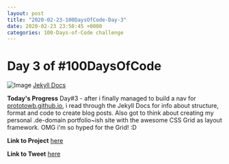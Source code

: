 ```yaml
---
layout: post
title: "2020-02-23-100DaysOfCode-Day-3"
date: 2020-02-23 23:50:45 +0000
categories: 100-Days-of-Code challenge
---
```


# Day 3 of #100DaysOfCode
![Image](https://jekyllrb.com/img/jekyll-og.png)
[Jekyll Docs](https://jekyllrb.com/docs/posts/)
<br/>

**Today's Progress**
Day#3 - after i finally managed to build a nav for [prototowb.github.io](http://prototowb.github.io), i read through the Jekyll Docs for info about structure, format and code to create blog posts. Also got to think about creating my personal .de-domain portfolio~ish site with the awesome CSS Grid as layout framework. OMG i'm so hyped for the Grid! :D
<br/>

**Link to Project**
[here](https://prototowb.github.io)
<br/>

**Link to Tweet**
[here](https://twitter.com/prototowb)

